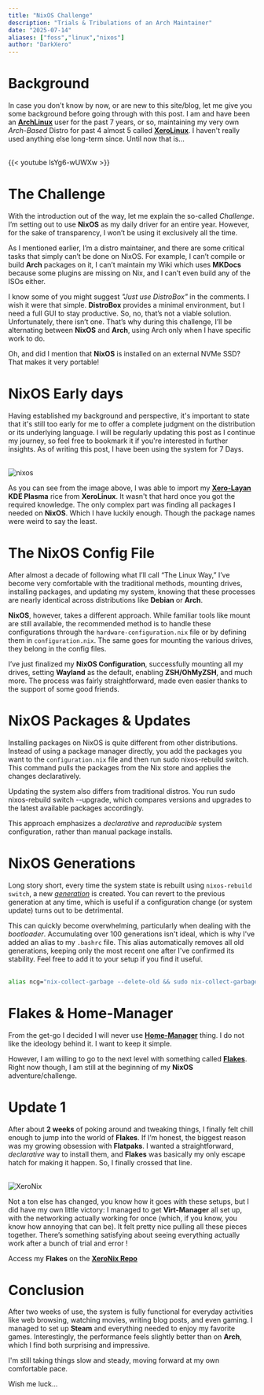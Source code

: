 ```yaml
---
title: "NixOS Challenge"
description: "Trials & Tribulations of an Arch Maintainer"
date: "2025-07-14"
aliases: ["foss","linux","nixos"]
author: "DarkXero"
---
```


# Background

In case you don't know by now, or are new to this site/blog, let me give you some background before going through with this post. I am and have been an [**ArchLinux**](https://archlinux.org) user for the past 7 years, or so, maintaining my very own *Arch-Based* Distro for past 4 almost 5 called [**XeroLinux**](https://xerolinux.xyz). I haven't really used anything else long-term since. Until now that is...<br /><br />

{{< youtube lsYg6-wUWXw >}}<br />

# The Challenge

With the introduction out of the way, let me explain the so-called *Challenge*. I’m setting out to use **NixOS** as my daily driver for an entire year. However, for the sake of transparency, I won’t be using it exclusively all the time.

As I mentioned earlier, I’m a distro maintainer, and there are some critical tasks that simply can’t be done on NixOS. For example, I can’t compile or build **Arch** packages on it, I can’t maintain my Wiki which uses **MKDocs** because some plugins are missing on Nix, and I can’t even build any of the ISOs either.

I know some of you might suggest *"Just use DistroBox"* in the comments. I wish it were that simple. **DistroBox** provides a minimal environment, but I need a full GUI to stay productive. So, no, that’s not a viable solution. Unfortunately, there isn’t one. That’s why during this challenge, I’ll be alternating between **NixOS** and **Arch**, using Arch only when I have specific work to do.

Oh, and did I mention that **NixOS** is installed on an external NVMe SSD? That makes it very portable!

# NixOS Early days

Having established my background and perspective, it's important to state that it's still too early for me to offer a complete judgment on the distribution or its underlying language. I will be regularly updating this post as I continue my journey, so feel free to bookmark it if you're interested in further insights. As of writing this post, I have been using the system for 7 Days.<br /><br />

![nixos](https://i.imgur.com/sDDUARJ.png)<br />

As you can see from the image above, I was able to import my [**Xero-Layan**](https://wiki.xerolinux.xyz/rices/) **KDE Plasma** rice from **XeroLinux**. It wasn't that hard once you got the required knowledge. The only complex part was finding all packages I needed on **NixOS**. Which I have luckily enough. Though the package names were weird to say the least. 

# The NixOS Config File

After almost a decade of following what I’ll call “The Linux Way,” I’ve become very comfortable with the traditional methods, mounting drives, installing packages, and updating my system, knowing that these processes are nearly identical across distributions like **Debian** or **Arch**.

**NixOS**, however, takes a different approach. While familiar tools like mount are still available, the recommended method is to handle these configurations through the `hardware-configuration.nix` file or by defining them in `configuration.nix`. The same goes for mounting the various drives, they belong in the config files.

I’ve just finalized my **NixOS Configuration**, successfully mounting all my drives, setting **Wayland** as the default, enabling **ZSH/OhMyZSH**, and much more. The process was fairly straightforward, made even easier thanks to the support of some good friends.

# NixOS Packages & Updates

Installing packages on NixOS is quite different from other distributions. Instead of using a package manager directly, you add the packages you want to the `configuration.nix` file and then run sudo nixos-rebuild switch. This command pulls the packages from the Nix store and applies the changes declaratively.

Updating the system also differs from traditional distros. You run sudo nixos-rebuild switch --upgrade, which compares versions and upgrades to the latest available packages accordingly.

This approach emphasizes a *declarative* and *reproducible* system configuration, rather than manual package installs.

# NixOS Generations

Long story short, every time the system state is rebuilt using `nixos-rebuild switch`, a new [*generation*](https://nixos.wiki/wiki/Overview_of_the_NixOS_Linux_distribution#Generations) is created. You can revert to the previous generation at any time, which is useful if a configuration change (or system update) turns out to be detrimental.

This can quickly become overwhelming, particularly when dealing with the *bootloader*. Accumulating over 100 generations isn't ideal, which is why I've added an alias to my `.bashrc` file. This alias automatically removes all old generations, keeping only the most recent one after I've confirmed its stability. Feel free to add it to your setup if you find it useful.<br /><br />

```bash
alias ncg="nix-collect-garbage --delete-old && sudo nix-collect-garbage -d && sudo /run/current-system/bin/switch-to-configuration boot"
```

# Flakes & Home-Manager

From the get-go I decided I will never use [**Home-Manager**](https://nix-community.github.io/home-manager/index.xhtml#ch-introduction) thing. I do not like the ideology behind it. I want to keep it simple.

However, I am willing to go to the next level with something called [**Flakes**](https://wiki.nixos.org/wiki/Flakes). Right now though, I am still at the beginning of my **NixOS** adventure/challenge. 

# Update 1

After about **2 weeks** of poking around and tweaking things, I finally felt chill enough to jump into the world of **Flakes**. If I’m honest, the biggest reason was my growing obsession with **Flatpaks**. I wanted a straightforward, *declarative* way to install them, and **Flakes** was basically my only escape hatch for making it happen. So, I finally crossed that line.<br /><br />

![XeroNix](https://i.imgur.com/JGD3Bfp.png)<br />

Not a ton else has changed, you know how it goes with these setups, but I did have my own little victory: I managed to get **Virt-Manager** all set up, with the networking actually working for once (which, if you know, you know how annoying that can be). It felt pretty nice pulling all these pieces together. There’s something satisfying about seeing everything actually work after a bunch of trial and error !

Access my **Flakes** on the [**XeroNix Repo**](https://github.com/DarkXero-dev/XeroNix)

# Conclusion

After two weeks of use, the system is fully functional for everyday activities like web browsing, watching movies, writing blog posts, and even gaming. I managed to set up **Steam** and everything needed to enjoy my favorite games. Interestingly, the performance feels slightly better than on **Arch**, which I find both surprising and impressive.

I'm still taking things slow and steady, moving forward at my own comfortable pace. 

Wish me luck...


